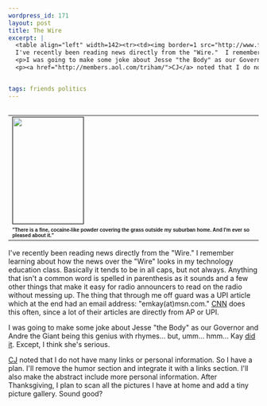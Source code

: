 ```yaml
--- 
wordpress_id: 171
layout: post
title: The Wire
excerpt: |
  <table align="left" width=142><tr><td><img border=1 src="http://www.ftmax.com/pics/981110-gumbywinter.jpg" height="214" width="142"></td></tr><tr><td><font size=1 face="Arial, sans-serif"><b>&quot;There is a fine, cocaine-like powder covering the grass outside my suburban home.  And I'm ever so pleased about it.&quot;</b></font></td></tr></table>
  I've recently been reading news directly from the "Wire."  I remember learning about how the news over the "Wire" looks in my technology education class.  Basically it tends to be in all caps, but not always.  Anything that isn't a common word is spelled in parenthesis as it sounds and a few other things that make it easy for radio announcers to read on the radio without messing up.  The thing that through me off guard was a UPI article which at the end had an email address: "emkay(at)msn.com."  <a href="http://www.cnn.com/">CNN</a> does this often, since a lot of their articles are directly from AP or UPI.
  <p>I was going to make some joke about Jesse "the Body" as our Governor and Andre the Giant being this genius with rhymes... but, umm... hmm... Kay <a href="http://www.users.uswest.net/~hegoin/home2.htm">did it</a>.  Except, I think she's serious.
  <p><a href="http://members.aol.com/triham/">CJ</a> noted that I do not have many links or personal information.  So I have a plan.  I'll remove the humor section and integrate it with a links section.  I'll also make the abstract include more personal information.  After Thanksgiving, I plan to scan all the pictures I have at home and add a tiny picture gallery.  Sound good?


tags: friends politics
---
```


<table align="left" width=142><tr><td><img border=1 src="http://www.ftmax.com/pics/981110-gumbywinter.jpg" height="214" width="142"></td></tr><tr><td><font size=1 face="Arial, sans-serif"><b>&quot;There is a fine, cocaine-like powder covering the grass outside my suburban home.  And I'm ever so pleased about it.&quot;</b></font></td></tr></table>
I've recently been reading news directly from the "Wire."  I remember learning about how the news over the "Wire" looks in my technology education class.  Basically it tends to be in all caps, but not always.  Anything that isn't a common word is spelled in parenthesis as it sounds and a few other things that make it easy for radio announcers to read on the radio without messing up.  The thing that through me off guard was a UPI article which at the end had an email address: "emkay(at)msn.com."  <a href="http://www.cnn.com/">CNN</a> does this often, since a lot of their articles are directly from AP or UPI.
<p>I was going to make some joke about Jesse "the Body" as our Governor and Andre the Giant being this genius with rhymes... but, umm... hmm... Kay <a href="http://www.users.uswest.net/~hegoin/home2.htm">did it</a>.  Except, I think she's serious.
<p><a href="http://members.aol.com/triham/">CJ</a> noted that I do not have many links or personal information.  So I have a plan.  I'll remove the humor section and integrate it with a links section.  I'll also make the abstract include more personal information.  After Thanksgiving, I plan to scan all the pictures I have at home and add a tiny picture gallery.  Sound good?
